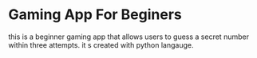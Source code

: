 # Gaming App For Beginers
 this is a beginner gaming app that allows users to guess a secret number within three attempts. it s created with python langauge.
